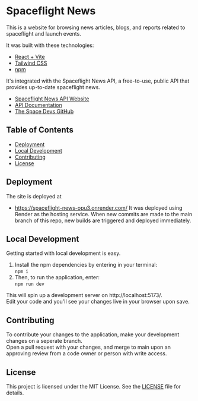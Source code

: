 # Spaceflight News

This is a website for browsing news articles, blogs, and reports related to spaceflight and launch events.  

It was built with these technologies:
* [React + Vite](https://vitejs.dev/)
* [Tailwind CSS](https://tailwindcss.com/)
* [npm](https://docs.npmjs.com/)

It's integrated with the Spaceflight News API, a free-to-use, public API that provides up-to-date spaceflight news.
* [Spaceflight News API Website](https://spaceflightnewsapi.net/)
* [API Documentation](https://api.spaceflightnewsapi.net/v4/docs/)
* [The Space Devs GitHub](https://github.com/TheSpaceDevs)

## Table of Contents
* [Deployment](#deployment)
* [Local Development](#local-development)
* [Contributing](#contributing)
* [License](#license)

## Deployment
The site is deployed at
* https://spaceflight-news-opu3.onrender.com/ 
It was deployed using Render as the hosting service. When new commits are made to the main branch of this repo, new builds are triggered and deployed immediately.

## Local Development
Getting started with local development is easy.  
1. Install the npm dependencies by entering in your terminal:   
`npm i`  
2. Then, to run the application, enter:  
  `npm run dev`

This will spin up a development server on http://localhost:5173/.  
Edit your code and you'll see your changes live in your browser upon save.

## Contributing
To contribute your changes to the application, make your development changes on a seperate branch.    
Open a pull request with your changes, and merge to main upon an approving review from a code owner or person with write access.

## License
This project is licensed under the MIT License. See the [LICENSE](LISCENSE) file for details. 

